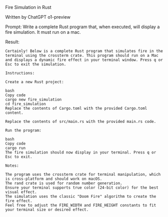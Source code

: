 Fire Simulation in Rust

Written by ChatGPT o1-preview

Prompt:
Write a complete Rust program that, when executed, will display a fire simulation. It must run on a mac.

Result:
```
Certainly! Below is a complete Rust program that simulates fire in the terminal using the crossterm crate. This program should run on a Mac and displays a dynamic fire effect in your terminal window. Press q or Esc to exit the simulation.

Instructions:

Create a new Rust project:

bash
Copy code
cargo new fire_simulation
cd fire_simulation
Replace the contents of Cargo.toml with the provided Cargo.toml content.

Replace the contents of src/main.rs with the provided main.rs code.

Run the program:

bash
Copy code
cargo run
The fire simulation should now display in your terminal. Press q or Esc to exit.

Notes:

The program uses the crossterm crate for terminal manipulation, which is cross-platform and should work on macOS.
The rand crate is used for random number generation.
Ensure your terminal supports true color (24-bit color) for the best visual effect.
The simulation uses the classic "Doom Fire" algorithm to create the fire effect.
Feel free to adjust the FIRE_WIDTH and FIRE_HEIGHT constants to fit your terminal size or desired effect.
```

